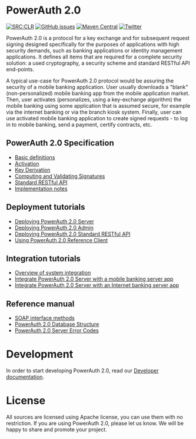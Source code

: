 # PowerAuth 2.0
[![SRC:CLR](https://img.shields.io/badge/SRC%3ACLR-No%20vulnerabilities-brightgreen.svg)]()
[![GitHub issues](https://img.shields.io/github/issues/lime-company/lime-security-powerauth.svg?maxAge=2592000)](https://github.com/lime-company/lime-security-powerauth/issues)
[![Maven Central](https://img.shields.io/maven-central/v/io.getlime.security/powerauth-parent.svg?maxAge=2592000)](http://search.maven.org/#search%7Cga%7C1%7Cg%3A%22io.getlime.security%22)
[![Twitter](https://img.shields.io/badge/twitter-@lime_company-blue.svg?style=flat)](http://twitter.com/lime_company)

PowerAuth 2.0 is a protocol for a key exchange and for subsequent request signing designed specifically for the purposes of applications with high security demands, such as banking applications or identity management applications. It defines all items that are required for a complete security solution: a used cryptography, a security scheme and standard RESTful API end-points.

A typical use-case for PowerAuth 2.0 protocol would be assuring the security of a mobile banking application. User usually downloads a "blank" (non-personalized) mobile banking app from the mobile application market. Then, user activates (personalizes, using a key-exchange algorithm) the mobile banking using some application that is assumed secure, for example via the internet banking or via the branch kiosk system. Finally, user can use activated mobile banking application to create signed requests - to log in to mobile banking, send a payment, certify contracts, etc.

## PowerAuth 2.0 Specification

- [Basic definitions](https://github.com/lime-company/lime-security-powerauth/wiki/Basic-definitions)
- [Activation](https://github.com/lime-company/lime-security-powerauth/wiki/Activation)
- [Key Derivation](https://github.com/lime-company/lime-security-powerauth/wiki/Key-derivation)
- [Computing and Validating Signatures](https://github.com/lime-company/lime-security-powerauth/wiki/Computing-and-Validating-Signatures)
- [Standard RESTful API](https://github.com/lime-company/lime-security-powerauth/wiki/Standard-RESTful-API)
- [Implementation notes](https://github.com/lime-company/lime-security-powerauth/wiki/Implementation-notes)


## Deployment tutorials

- [Deploying PowerAuth 2.0 Server](https://github.com/lime-company/lime-security-powerauth/wiki/Deploying-PowerAuth-2.0-Server)
- [Deploying PowerAuth 2.0 Admin](https://github.com/lime-company/lime-security-powerauth/wiki/Deploying-PowerAuth-2.0-Admin)
- [Deploying PowerAuth 2.0 Standard RESTful API](https://github.com/lime-company/lime-security-powerauth/wiki/Deploying-PowerAuth-2.0-Standard-RESTful-API)
- [Using PowerAuth 2.0 Reference Client](https://github.com/lime-company/lime-security-powerauth/wiki/Using-PowerAuth-2.0-Reference-Client)

## Integration tutorials

- [Overview of system integration](https://github.com/lime-company/lime-security-powerauth/wiki/Integration-tutorials)
- [Integrate PowerAuth 2.0 Server with a mobile banking server app](https://github.com/lime-company/lime-security-powerauth/wiki/Mobile-Banking-API)
- [Integrate PowerAuth 2.0 Server with an Internet banking server app](https://github.com/lime-company/lime-security-powerauth/wiki/Internet-banking-integration)

## Reference manual

- [SOAP interface methods](https://github.com/lime-company/lime-security-powerauth/wiki/SOAP-service-methods)
- [PowerAuth 2.0 Database Structure](https://github.com/lime-company/lime-security-powerauth/wiki/Database-Structure)
- [PowerAuth 2.0 Server Error Codes](https://github.com/lime-company/lime-security-powerauth/wiki/Server-Error-Codes)

# Development

In order to start developing PowerAuth 2.0, read our [Developer documentation](https://github.com/lime-company/lime-security-powerauth/wiki/Development).

# License

All sources are licensed using Apache license, you can use them with no restriction. If you are using PowerAuth 2.0, please let us know. We will be happy to share and promote your project.
